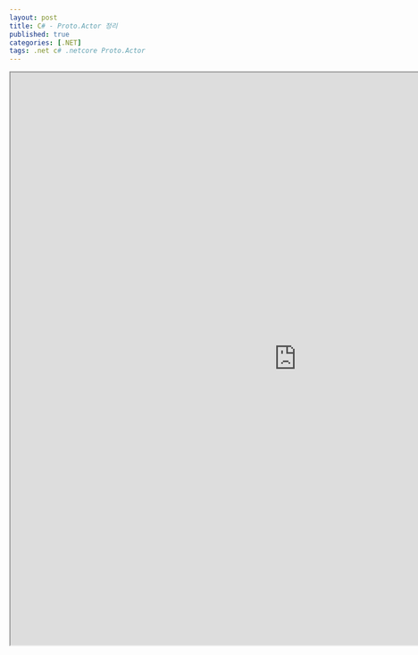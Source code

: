```yaml
---
layout: post
title: C# - Proto.Actor 정리
published: true
categories: [.NET]
tags: .net c# .netcore Proto.Actor
---  
```

<iframe width="1024" height="1024" src="https://docs.google.com/document/d/e/2PACX-1vRUrPiM7heWjimlJxb3ZVhY9vFGeBGR32_TgMV66A7ypbNe0V-Asjmkr-BekGu5avQoyHc5oOpNQC1W/pub?embedded=true"></iframe>    
   